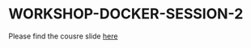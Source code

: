 # WORKSHOP-DOCKER-SESSION-2


Please find the cousre slide [here](https://docs.google.com/presentation/d/1JDCIKZDWq4Vbi9xync0Arvw7A8L-Cx6dtpPTb8uDRhQ/edit?usp=sharing) 

